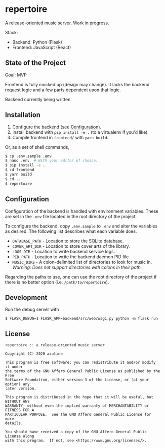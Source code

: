# repertoire

A release-oriented music server. Work in progress.

Stack:

- Backend: Python (Flask)
- Frontend: JavaScript (React)

## State of the Project

Goal: MVP

Frontend is fully mocked up (design may change). It lacks the backend request
logic and a few parts dependent upon that logic.

Backend currently being written.

## Installation

1. Configure the backend (see [Configuration](##Configuration)).
2. Install backend with `pip install -e .` (to a virtualenv if you'd like).
3. Compile frontend in `frontend/` with `yarn build`.

Or, as a set of shell commands,

```sh
$ cp .env.sample .env
$ nano .env  # With your editor of choice.
$ pip install -e .
$ cd frontend
$ yarn build
$ cd ..
$ repertoire
```

## Configuration

Configuration of the backend is handled with environment variables. These are
set in the `.env` file located in the root directory of the project.

To configure the backend, copy `.env.sample` to `.env` and alter the variables
as desired. The following list describes what each variable does.

- `DATABASE_PATH` - Location to store the SQLite database.
- `COVER_ART_DIR` - Location to store cover arts of the library.
- `LOGS_DIR` - Location to write backend service logs.
- `PID_PATH` - Location to write the backend daemon PID file.
- `MUSIC_DIRS` - A colon-delimited list of directories to look for music in.
  _Warning: Does not support directories with colons in their path._

Regarding the paths to use, one can use the root directory of the project if
there is no better option (i.e. `/path/to/repertoire`).

## Development

Run the debug server with

```
$ FLASK_DEBUG=1 FLASK_APP=backend/src/web/wsgi.py python -m flask run
```

## License

```
repertoire :: a release-oriented music server

Copyright (C) 2020 azuline

This program is free software: you can redistribute it and/or modify it under
the terms of the GNU Affero General Public License as published by the Free
Software Foundation, either version 3 of the License, or (at your option) any
later version.

This program is distributed in the hope that it will be useful, but WITHOUT ANY
WARRANTY; without even the implied warranty of MERCHANTABILITY or FITNESS FOR A
PARTICULAR PURPOSE.  See the GNU Affero General Public License for more
details.

You should have received a copy of the GNU Affero General Public License along
with this program.  If not, see <https://www.gnu.org/licenses/>.
```
